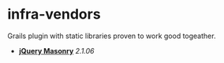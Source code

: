 infra-vendors
=============

Grails plugin with static libraries proven to work good togeather.

- **[jQuery Masonry](http://masonry.desandro.com)** _2.1.06_
